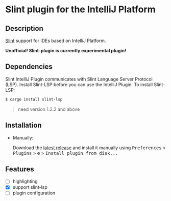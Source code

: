 # Slint plugin for the IntelliJ Platform

## Description

[Slint](https://slint.dev) support for IDEs based on IntelliJ Platform.

**Unofficial! Slint-plugin is currently experimental plugin!**

## Dependencies

Slint IntelliJ Plugin communicates with Slint Language Server Protocol (LSP). Install Slint-LSP before you can use the IntelliJ Plugin. To install Slint-LSP:
```sh
$ cargo install slint-lsp
```

> need version 1.2.2 and above

## Installation

- Manually:

  Download the [latest release]() and install it manually using
  <kbd>Preferences</kbd> > <kbd>Plugins</kbd> > <kbd>⚙️</kbd> > <kbd>Install plugin from disk...</kbd>

## Features

- [ ] highlighting
- [x] support slint-lsp
- [ ] plugin configuration
